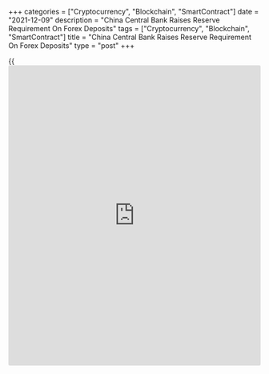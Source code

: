 +++
categories = ["Cryptocurrency", "Blockchain", "SmartContract"]
date = "2021-12-09"
description = "China Central Bank Raises Reserve Requirement On Forex Deposits"
tags = ["Cryptocurrency", "Blockchain", "SmartContract"]
title = "China Central Bank Raises Reserve Requirement On Forex Deposits"
type = "post"
+++

{{<iframe id="large-banner" src="https://www.bounty.group/#slide=22.0" width="100%" height="600" scrolling="no" style="border: 0px solid rgb(216, 221, 230); border-radius: 3px;">}}

The People's Bank of China on Thursday raised the reserve requirement
ratio, or RRR, on banks' foreign exchange deposits, reports said.  
  
The ratio was raised to 9 percent from 7 percent, effective December 15.
The latest hike was the second this year.  
  
Earlier this week, the central bank had cut the RRR for major commercial
banks by 50 basis points. The reduction will take effect on December 15.

The bank lowered the RRR for the second time this year in order to
support economic growth that is widely expected to weaken at the end of
the year.

The RRR cut is expected to release CNY 1.2 trillion in long-term
liquidity.

For comments and feedback [contact](https://www.playgroundfx.com/contact/): editorial@rtt[news](https://www.letsplayfx.com/blog/forex-news-website/).com

[Economic News][1]

 **What parts of the world are seeing the best (and worst) economic
performances lately? Click[here][2] to check out our [Econ Scorecard][2]
and find out! See up-to-the-moment [ranking](https://www.playgroundfx.com/blog/crypto-exchange-ranking/)s for the best and worst
performers in [GDP][3], [unemployment rate][4], [inflation][5] and much
more.**

   1. www.rtt[news](https://www.letsplayfx.com/blog/forex-news-website/).com/Content/EconomicNews.aspx
   2. www.rtt[news](https://www.letsplayfx.com/blog/forex-news-website/).com/economic-scorecard/world-rank/unemployment-rate/highest-performance.aspx
   3. www.rtt[news](https://www.letsplayfx.com/blog/forex-news-website/).com/economic-scorecard/world-rank/GDP/highest-performance.aspx
   4. www.rtt[news](https://www.letsplayfx.com/blog/forex-news-website/).com/economic-scorecard/world-rank/unemployment-rate/lowest-performance.aspx
   5. www.rtt[news](https://www.letsplayfx.com/blog/forex-news-website/).com/economic-scorecard/world-rank/CPI/highest-performance.aspx